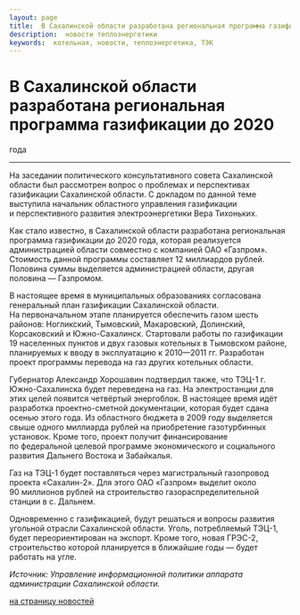 ```yaml
---
layout: page
title:  В Сахалинской области разработана региональная программа газификации
description:  новости теплоэнергетики
keywords:  котельная, новости, теплоэнергетика, ТЭК
---
```


# В Сахалинской области разработана региональная программа газификации до 2020
года

****

На заседании политического консультативного совета Сахалинской области был
рассмотрен вопрос о проблемах и перспективах газификации Сахалинской области.
С докладом по данной теме выступила начальник областного управления
газификации и перспективного развития электроэнергетики Вера Тихоньких.

Как стало известно, в Сахалинской области разработана региональная программа
газификации до 2020 года, которая реализуется администрацией области совместно
с компанией ОАО «Газпром». Стоимость данной программы составляет 12 миллиардов
рублей. Половина суммы выделяется администрацией области, другая половина —
Газпромом.

В настоящее время в муниципальных образованиях согласована генеральный план
газификации Сахалинской области. На первоначальном этапе планируется
обеспечить газом шесть районов: Ногликский, Тымовский, Макаровский, Долинский,
Корсаковский и Южно-Сахалинск. Стартовали работы по газификации 19 населенных
пунктов и двух газовых котельных в Тымовском районе, планируемых к вводу в
эксплуатацию к 2010—2011 гг. Разработан проект программы перевода на газ
других котельных области.

Губернатор Александр Хорошавин подтвердил также, что ТЭЦ-1 г. Южно-Сахалинска
будет переведена на газ. На электростанции для этих целей появится четвёртый
энергоблок. В настоящее время идёт разработка проектно-сметной документации,
которая будет сдана осенью этого года. Из областного бюджета в 2009 году
выделяется свыше одного миллиарда рублей на приобретение газотурбинных
установок. Кроме того, проект получит финансирование по федеральной целевой
программе экономического и социального развития Дальнего Востока и Забайкалья.

Газ на ТЭЦ-1 будет поставляться через магистральный газопровод проекта
«Сахалин-2». Для этого ОАО «Газпром» выделит около 90 миллионов рублей на
строительство газораспределительной станции в с. Дальнем.

Одновременно с газификацией, будут решаться и вопросы развития угольной
отрасли Сахалинской области. Уголь, потребляемый ТЭЦ-1, будет переориентирован
на экспорт. Кроме того, новая ГРЭС-2, строительство которой планируется в
ближайшие годы — будет работать на угле.

_Источник: Управление информационной политики аппарата администрации
Сахалинской области._

[на страницу новостей](/news.shtml)

